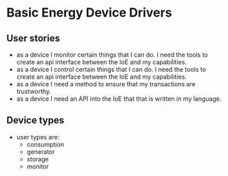 # Basic Energy Device Drivers

## User stories
- as a device I monitor certain things that I can do.  I need the tools to create an api interface between the IoE and my capabilities.
- as a device I control certain things that I can do.  I need the tools to create an api interface between the IoE and my capabilities.
- as a device I need a method to ensure that my transactions are trustworthy.
- as a device I need an API into the IoE that that is written in my language.

## Device types
- user types are:
  - consumption
  - generator
  - storage
  - monitor
